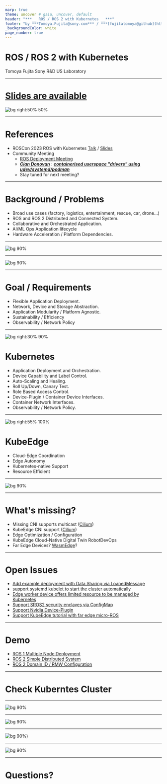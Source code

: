 ```yaml
---
marp: true
theme: uncover # gaia, uncover, default
header: "***__ ROS / ROS 2 with Kubernetes __***"
footer: "by ***Tomoya.Fujita@sony.com*** / ***[fujitatomoya@github](https://github.com/fujitatomoya)***"
_backgroundColor: white
page_number: true
---
```


# ROS / ROS 2 with Kubernetes

Tomoya Fujita
Sony R&D US Laboratory

<!---
# Slide deck for https://www.meetup.com/ros-by-the-bay/events/297626997/
--->

---

# [Slides are available](https://github.com/fujitatomoya/ros_k8s/tree/master/presentation)

![bg right:50% 50%](./images/qr_code_to_here.png)

---

# References

- ROSCon 2023 ROS with Kubernetes [Talk](https://vimeo.com/879001688/33b2495a49) / [Slides](https://roscon.ros.org/2023/talks/ROS_with_KubernetesKubeEdge.pdf)
- Community Meeting
  - [ROS Deployment Meeting](https://discourse.ros.org/t/ros-deployment-meeting-1/34684)
  - ***[Cian Donovan](https://www.linkedin.com/in/cian-donovan-ba40a197/)*** : ***[containerised userspace "drivers" using udev/systemd/podman](https://github.com/ciandonovan/ros_deployment_talk/blob/master/ros_deployment.pdf)***
  - Stay tuned for next meeting?

---

# Background / Problems

- Broad use cases (factory, logistics, entertainment, rescue, car, drone...)
- ROS and ROS 2 Distributed and Connected System.
- Collaborative and Orchestrated Application.
- AI/ML Ops Application lifecycle
- Hardware Acceleration / Platform Dependencies.

<!---
# Comment Here
--->

---

![bg 90%](./images/edge_integration_problem.png)

<!---
# Comment Here
--->

---

![bg 90%](./images/cloud_edge_common_platform.png)

<!---
# Comment Here
--->

---

# Goal / Requirements

- Flexible Application Deployment.
- Network, Device and Storage Abstraction.
- Application Modularity / Platform Agnostic.
- Sustainability / Efficiency
- Observability / Network Policy

<!---
# Comment Here
--->

---

![bg right:30% 90%](./images/kubernetes.png)

# Kubernetes

- Application Deployment and Orchestration.
- Device Capability and Label Control.
- Auto-Scaling and Healing.
- Roll Up/Down, Canary Test.
- Role Based Access Control.
- Device-Plugin / Container Device Interfaces.
- Container Network Interfaces.
- Observability / Network Policy.

<!---
# Closure Remarks
--->

---

![bg right:55% 100%](./images/kubeedge.png)

# KubeEdge

- Cloud-Edge Coordination
- Edge Autonomy
- Kubernetes-native Support
- Resource Efficient

<!---
# Comments
--->

---

![bg 90%](./images/device_plugin.png)

<!---
# Comments
--->

---

# What's missing?

- Missing CNI supports multicast ([Cilium](https://cilium.io/))
- KubeEdge CNI support ([Cilium](https://cilium.io/))
- Edge Optimization / Configuration
- KubeEdge Cloud-Native Digital Twin RobotDevOps
- Far Edge Devices? [WasmEdge](https://wasmedge.org/)?

<!---
# Comments
--->

---

# Open Issues

- [Add example deployment with Data Sharing via LoanedMessage](https://github.com/fujitatomoya/ros_k8s/issues/31)
- [support systemd kubelet to start the cluster automatically](https://github.com/fujitatomoya/ros_k8s/issues/28)
- [Edge worker device offers limited resource to be managed by Kubernetes](https://github.com/fujitatomoya/ros_k8s/issues/26)
- [Support SROS2 security enclaves via ConfigMap](https://github.com/fujitatomoya/ros_k8s/issues/18)
- [Support Nvidia Device-Plugin](https://github.com/fujitatomoya/ros_k8s/issues/17)
- [Support KubeEdge tutorial with far edge micro-ROS](https://github.com/fujitatomoya/ros_k8s/issues/3)

---

# Demo

- [ROS 1 Multiple Node Deployment](https://github.com/fujitatomoya/ros_k8s/blob/master/docs/ROS_Deployment_Demonstration.md#ros-multi-node-deployment-with-cni)
- [ROS 2 Simple Distributed System](https://github.com/fujitatomoya/ros_k8s/blob/master/docs/ROS2_Deployment_Demonstration.md#ros-2-simple-distributed-system)
- [ROS 2 Domain ID / RMW Configuration](https://github.com/fujitatomoya/ros_k8s/blob/master/docs/ROS2_Deployment_Demonstration.md#ros-2-logical-partition--multiple-rmw-implementation)

<!---
# Comments
--->

---

# Check Kuberntes Cluster

<!---
### I NEED TO SETUP EVERYTHING BEFORE DOWNLOADING IMAGES TAKE REALLY LONG TIME ###
###
# KIND required CNI binaries to bind:
#  > git clone https://github.com/containernetworking/plugins.git
#  > cd plugins
#  > ./build_linux.sh
#  > export OPT_CNI_BIN_PATH=$(realpath -s bin)
#  > cd <ros_k8s>/yaml
#  > sed 's/OPT_CNI_BIN_PATH/${OPT_CNI_BIN_PATH}/' kind-multiple-node.yaml.template | envsubst > kind-multiple-node.yaml
###
# create/delete kind cluster:
#  > <ros_k8s>/yaml
#  > kind create cluster --config=kind-multiple-node.yaml
#  > kind delete cluster
###
# deploy/delete weavenet:
#  > kubectl apply -f https://github.com/weaveworks/weave/releases/download/v2.8.1/weave-daemonset-k8s-1.11.yaml
#  > kubectl delete -f https://github.com/weaveworks/weave/releases/download/v2.8.1/weave-daemonset-k8s-1.11.yaml
--->

---

![bg 90%](../images/ros1_multiple_node.png)

<!---
# Demo Commands:
#  > kubectl get nodes --show-labels
#  > kubectl label --overwrite nodes kind-control-plane nodetype=master
#  > kubectl label --overwrite nodes kind-worker nodetype=worker
#  > kubectl get nodes --show-labels
#  > kubectl apply -f ros1-multinode.yaml
#  > kubectl delete -f ros1-multinode.yaml
--->

---

![bg 90%](../images/ros2_simple_sample.png)

<!---
# Demo Commands:
#  > kubectl apply -f ros2-sample.yaml
#  > kubectl exec --stdin --tty <pod> -- /bin/bash
#  > kubectl delete -f ros2-sample.yaml
--->

---

![bg 90%](../images/ros2_domain_configmap.png))

<!---
# Demo Commands:
#  > kubectl label --overwrite nodes kind-control-plane nodetype=edgeserver
#  > kubectl label --overwrite nodes kind-worker nodetype=edgedevice
#  > kubectl get nodes --show-labels
#  > kubectl apply -f ros2-config.yaml
#  > kubectl apply -f ros2-domain-configmap.yaml
#  > kubectl delete -f ros2-domain-configmap.yaml
#  > kubectl delete -f ros2-config.yaml
--->

---

![bg 90%](./images/community.png)

<!---
# Comments
--->

---

# Questions?

<!---
# Comments
--->
